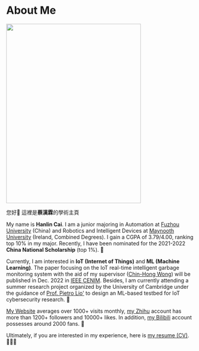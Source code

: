 # About Me

<img src="https://s2.loli.net/2022/10/24/TEU3SuFnaR86tmw.jpg" class="floatpic" width="360" height="480">

您好👋 這裡是**蔡漢霖**的學術主頁

My name is **Hanlin Cai**. I am a junior majoring in Automation at [Fuzhou University] (China) and Robotics and Intelligent Devices at [Maynooth University] (Ireland, Combined Degrees). I gain a CGPA of 3.79/4.00, ranking top 10% in my major. Recently, I have been nominated for the 2021-2022 **China National Scholarship** (top 1%). 🎊

Currently, I am interested in **IoT (Internet of Things)** and **ML (Machine Learning)**. The paper focusing on the IoT real-time intelligent garbage monitoring system with the aid of my supervisor ([Chin-Hong Wong]) will be published in Dec. 2022 in [IEEE CENIM]. Besides, I am currently attending a summer research project organized by the University of Cambridge under the guidance of [Prof. Pietro Lio'] to design an ML-based testbed for IoT cybersecurity research. 🚀

[My Website] averages over 1000+ visits monthly, [my Zhihu] account has more than 1200+ followers and 10000+ likes. In addition, [my Bilibili] account possesses around 2000 fans. 🥰

Ultimately, if you are interested in my experience, here is [my resume (CV)]. 👨🏻‍💻





[Fuzhou University]: https://www.fzu.edu.cn/
[Maynooth University]: https://maynoothuniversity.ie/
[IEEE CENIM]:http://cenim.its.ac.id/#pdfexpress
[Chin-Hong Wong]: https://www.researchgate.net/profile/Chin-Hong-Wong
[Prof. Pietro Lio']: https://www.cl.cam.ac.uk/~pl219/
[My Website]: https://mieclance.club/
[my Zhihu]:https://www.zhihu.com/people/chlire
[my Bilibili]:https://space.bilibili.com/594030035?spm_id_from=333.1007.0.0

[my resume (CV)]:https://caihanlin.com/file/CV-HanlinCAI.pdf	"# About Me"
